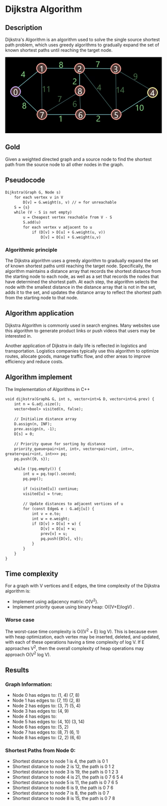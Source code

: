 # Dijkstra Algorithm

## Description
Dijkstra's Algorithm is an algorithm used to solve the single source shortest path problem, which uses greedy algorithms to gradually expand the set of known shortest paths until reaching the target node.

![Image Title](Dijkstra.png)

## Gold
Given a weighted directed graph and a source node to find the shortest path from the source node to all other nodes in the graph.

## Pseudocode

```
Dijkstra(Graph G, Node s)
    for each vertex v in V
        D[v] = G.weight(s, v) // ∞ for unreachable
    S = {s}
    while (V - S is not empty)
        u = Cheapest vertex reachable from V - S
        S.add(u)
        for each vertex v adjacent to u
            if (D[v] > D[u] + G.weight(u, v))
                D[v] = D[u] + G.weight(u,v)
```
### Algorithmic principle
The Dijkstra algorithm uses a greedy algorithm to gradually expand the set of known shortest paths until reaching the target node. Specifically, the algorithm maintains a distance array that records the shortest distance from the starting node to each node, as well as a set that records the nodes that have determined the shortest path. At each step, the algorithm selects the node with the smallest distance in the distance array that is not in the set, adds it to the set, and updates the distance array to reflect the shortest path from the starting node to that node.
>


## Algorithm application
Dijkstra Algorithm is commonly used in search engines. Many websites use this algorithm to generate product links or push videos that users may be interested in. 
>
Another application of Dijkstra in daily life is reflected in logistics and transportation. Logistics companies typically use this algorithm to optimize routes, allocate goods, manage traffic flow, and other areas to improve efficiency and reduce costs.


## Algorithm implement
The Implementation of Algorithms in C++
```
void dijkstra(Graph& G, int s, vector<int>& D, vector<int>& prev) {
    int n = G.adj.size();
    vector<bool> visited(n, false);

    // Initialize distance array
    D.assign(n, INF);
    prev.assign(n, -1);
    D[s] = 0;

    // Priority queue for sorting by distance
    priority_queue<pair<int, int>, vector<pair<int, int>>, greater<pair<int, int>>> pq;
    pq.push({0, s});

    while (!pq.empty()) {
        int u = pq.top().second;
        pq.pop();

        if (visited[u]) continue;
        visited[u] = true;

        // Update distances to adjacent vertices of u
        for (const Edge& e : G.adj[u]) {
            int v = e.to;
            int w = e.weight;
            if (D[v] > D[u] + w) {
                D[v] = D[u] + w;
                prev[v] = u;
                pq.push({D[v], v});
            }
        }
    }
}

```

## Time complexity
For a graph with V vertices and E edges, the time complexity of the Dijkstra algorithm is:
- Implement using adjacency matrix: O(V<sup>2</sup>).
- Implement priority queue using binary heap: O((V+E)logV) .
### Worse case
The worst-case time complexity is O((V<sup>2</sup> + E) log V). This is because even with heap optimization, each vertex may be inserted, deleted, and updated, with each of these operations having a time complexity of log V. If E approaches V<sup>2</sup>, then the overall complexity of heap operations may approach O(V<sup>2</sup> log V).

## Results

### Graph Information:
- Node 0 has edges to: (1, 4) (7, 8) 
- Node 1 has edges to: (7, 11) (2, 8) 
- Node 2 has edges to: (3, 7) (5, 4) 
- Node 3 has edges to: (4, 9) 
- Node 4 has edges to: 
- Node 5 has edges to: (4, 10) (3, 14) 
- Node 6 has edges to: (5, 2) 
- Node 7 has edges to: (8, 7) (6, 1) 
- Node 8 has edges to: (2, 2) (6, 6) 

### Shortest Paths from Node 0:
- Shortest distance to node 1 is 4, the path is 0 1
- Shortest distance to node 2 is 12, the path is 0 1 2
- Shortest distance to node 3 is 19, the path is 0 1 2 3
- Shortest distance to node 4 is 21, the path is 0 7 6 5 4
- Shortest distance to node 5 is 11, the path is 0 7 6 5
- Shortest distance to node 6 is 9, the path is 0 7 6
- Shortest distance to node 7 is 8, the path is 0 7
- Shortest distance to node 8 is 15, the path is 0 7 8

